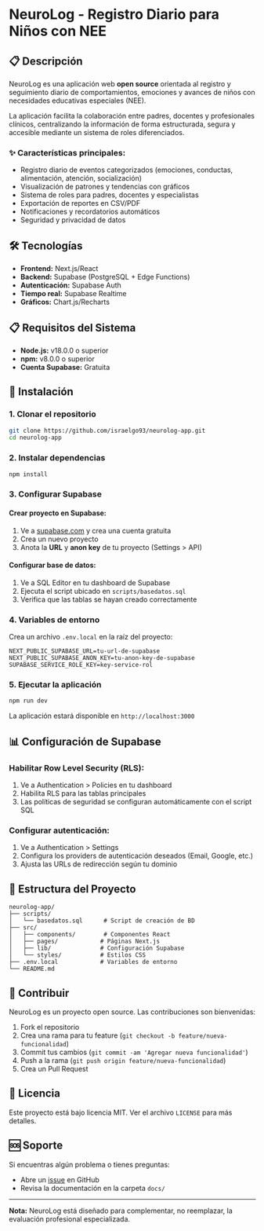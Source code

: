 # NeuroLog - Registro Diario para Niños con NEE

## 📋 Descripción

NeuroLog es una aplicación web **open source** orientada al registro y seguimiento diario de comportamientos, emociones y avances de niños con necesidades educativas especiales (NEE). 

La aplicación facilita la colaboración entre padres, docentes y profesionales clínicos, centralizando la información de forma estructurada, segura y accesible mediante un sistema de roles diferenciados.

### ✨ Características principales:
- Registro diario de eventos categorizados (emociones, conductas, alimentación, atención, socialización)
- Visualización de patrones y tendencias con gráficos
- Sistema de roles para padres, docentes y especialistas
- Exportación de reportes en CSV/PDF
- Notificaciones y recordatorios automáticos
- Seguridad y privacidad de datos

## 🛠 Tecnologías

- **Frontend:** Next.js/React
- **Backend:** Supabase (PostgreSQL + Edge Functions)
- **Autenticación:** Supabase Auth
- **Tiempo real:** Supabase Realtime
- **Gráficos:** Chart.js/Recharts

## 📋 Requisitos del Sistema

- **Node.js:** v18.0.0 o superior
- **npm:** v8.0.0 o superior
- **Cuenta Supabase:** Gratuita

## 🚀 Instalación

### 1. Clonar el repositorio
```bash
git clone https://github.com/israelgo93/neurolog-app.git
cd neurolog-app
```

### 2. Instalar dependencias
```bash
npm install
```

### 3. Configurar Supabase

#### Crear proyecto en Supabase:
1. Ve a [supabase.com](https://supabase.com) y crea una cuenta gratuita
2. Crea un nuevo proyecto
3. Anota la **URL** y **anon key** de tu proyecto (Settings > API)

#### Configurar base de datos:
1. Ve a SQL Editor en tu dashboard de Supabase
2. Ejecuta el script ubicado en `scripts/basedatos.sql`
3. Verifica que las tablas se hayan creado correctamente

### 4. Variables de entorno
Crea un archivo `.env.local` en la raíz del proyecto:

```env
NEXT_PUBLIC_SUPABASE_URL=tu-url-de-supabase
NEXT_PUBLIC_SUPABASE_ANON_KEY=tu-anon-key-de-supabase
SUPABASE_SERVICE_ROLE_KEY=key-service-rol
```

### 5. Ejecutar la aplicación
```bash
npm run dev
```

La aplicación estará disponible en `http://localhost:3000`

## 📊 Configuración de Supabase

### Habilitar Row Level Security (RLS):
1. Ve a Authentication > Policies en tu dashboard
2. Habilita RLS para las tablas principales
3. Las políticas de seguridad se configuran automáticamente con el script SQL

### Configurar autenticación:
1. Ve a Authentication > Settings
2. Configura los providers de autenticación deseados (Email, Google, etc.)
3. Ajusta las URLs de redirección según tu dominio

## 🔑 Estructura del Proyecto

```
neurolog-app/
├── scripts/
│   └── basedatos.sql      # Script de creación de BD
├── src/
│   ├── components/        # Componentes React
│   ├── pages/            # Páginas Next.js
│   ├── lib/              # Configuración Supabase
│   └── styles/           # Estilos CSS
├── .env.local            # Variables de entorno
└── README.md
```

## 🤝 Contribuir

NeuroLog es un proyecto open source. Las contribuciones son bienvenidas:

1. Fork el repositorio
2. Crea una rama para tu feature (`git checkout -b feature/nueva-funcionalidad`)
3. Commit tus cambios (`git commit -am 'Agregar nueva funcionalidad'`)
4. Push a la rama (`git push origin feature/nueva-funcionalidad`)
5. Crea un Pull Request

## 📝 Licencia

Este proyecto está bajo licencia MIT. Ver el archivo `LICENSE` para más detalles.

## 🆘 Soporte

Si encuentras algún problema o tienes preguntas:
- Abre un [issue](https://github.com/israelgo93/neurolog-app/issues) en GitHub
- Revisa la documentación en la carpeta `docs/`

---

**Nota:** NeuroLog está diseñado para complementar, no reemplazar, la evaluación profesional especializada.